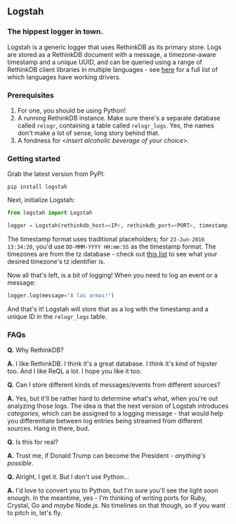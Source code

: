 ## Logstah

### The hippest logger in town.

Logstah is a generic logger that uses RethinkDB as its primary store. Logs are stored as a RethinkDB document with a message, a timezone-aware timestamp and a unique UUID, and can be queried using a range of RethinkDB client libraries in multiple languages - see [here](https://www.rethinkdb.com/docs/install-drivers/) for a full list of which languages have working drivers.



### Prerequisites

1. For one, you should be using Python! 
2. A running RethinkDB instance. Make sure there's a separate database called `relogr`, containing a table called `relogr_logs`. Yes, the names don't make a lot of sense, long story behind that.
3. A fondness for <*insert alcoholic beverage of your choice*>.

### Getting started

Grab the latest version from PyPI: 

`pip install logstah`

Next, initialize Logstah:

```python
from logstah import Logstah

logger = Logstah(rethinkdb_host=<IP>, rethinkdb_port=<PORT>, timestamp_format=<FORMAT>, timezone=<ZONE>)
```

The timestamp format uses traditional placeholders; for `23-Jun-2016 13:34:20`, you'd use `DD-MMM-YYYY HH:mm:SS` as the timestamp format. The timezones are from the tz database - check out [this list](https://en.wikipedia.org/wiki/List_of_tz_database_time_zones) to see what your desired timezone's tz identifier is.

Now all that's left, is a bit of logging! When you need to log an event or a message:

```python
logger.log(message="A las armas!")
```

And that's it! Logstah will store that as a log with the timestamp and a unique ID in the `relogr_logs` table. 



### FAQs

**Q.** Why RethinkDB?

**A.** I like RethinkDB. I think it's a great database. I think it's kind of hipster too. And I like ReQL a lot. I hope you like it too.

**Q.** Can I store different kinds of messages/events from different sources?

**A.** Yes, but it'll be rather hard to determine what's what, when you're out analyzing those logs. The idea is that the next version of Logstah introduces *categories*, which can be assigned to a logging message - that would help you differentiate between log entries being streamed from different sources. Hang in there, bud.

**Q.** Is this for real?

**A.** Trust me, if Donald Trump can become the President - *anything's possible*.

**Q.** Alright, I get it. But I don't use Python...

**A.** I'd love to convert you to Python, but I'm sure you'll see the light soon enough. In the meantime, yes - I'm thinking of writing ports for Ruby, Crystal, Go and *maybe* Node.js. No timelines on that though, so if you want to pitch in, let's fly.